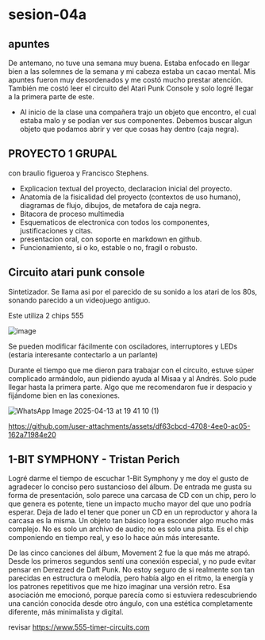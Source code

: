 # sesion-04a

## apuntes
De antemano, no tuve una semana muy buena. Estaba enfocado en llegar bien a las solemnes de la semana y mi cabeza estaba un cacao mental. Mis apuntes fueron muy desordenados y me costó mucho prestar atención. También me costó leer el circuito del Atari Punk Console y solo logré llegar a la primera parte de este.

- Al inicio de la clase una compañera trajo un objeto que encontro, el cual estaba malo y se podian ver sus componentes. Debemos buscar algun objeto que podamos abrir y ver que cosas hay dentro (caja negra). 

## PROYECTO 1 GRUPAL
con braulio figueroa y Francisco Stephens.

- Explicacion textual del proyecto, declaracion inicial del proyecto.
- Anatomía de la fisicalidad del proyecto (contextos de uso humano), diagramas de flujo, dibujos, de metafora de caja negra.
- Bitacora de proceso multimedia
- Esquematicos de electronica con todos los componentes, justificaciones y citas.
- presentacion oral, con soporte en markdown en github.
- Funcionamiento, si o ko, estable o no, fragil o robusto.


## Circuito atari punk console
Sintetizador. Se llama asi por el parecido de su sonido a los atari de los 80s, sonando parecido a un videojuego antiguo. 

Este utiliza 2 chips 555

![image](https://github.com/user-attachments/assets/0edb7625-319b-422f-8a90-ef8e31ab3d6c)

Se pueden modificar fácilmente con osciladores, interruptores y LEDs (estaria interesante contectarlo a un parlante)

Durante el tiempo que me dieron para trabajar con el circuito, estuve súper complicado armándolo, aun pidiendo ayuda al Misaa y al Andrés. Solo pude llegar hasta la primera parte. Algo que me recomendaron fue ir despacio y fijándome bien en las conexiones.

![WhatsApp Image 2025-04-13 at 19 41 10 (1)](https://github.com/user-attachments/assets/ef2ce9f9-6779-45e7-b9e5-5a6f1e86231c)


https://github.com/user-attachments/assets/df63cbcd-4708-4ee0-ac05-162a71984e20

## 1-BIT SYMPHONY - Tristan Perich

Logré darme el tiempo de escuchar  1-Bit Symphony y me doy el gusto de agradecer lo conciso pero sustancioso del álbum. De entrada me gusta su forma de presentación, solo parece una carcasa de CD con un chip, pero lo que genera es potente, tiene un impacto mucho mayor del que uno podría esperar. Deja de lado el tener que poner un CD en un reproductor y ahora la carcasa es la misma. Un objeto tan básico logra esconder algo mucho más complejo. No es solo un archivo de audio; no es solo una pista. Es el chip componiendo en tiempo real, y eso lo hace aún más interesante.

De las cinco canciones del álbum, Movement 2 fue la que más me atrapó. Desde los primeros segundos sentí una conexión especial, y no pude evitar pensar en Derezzed de Daft Punk. No estoy seguro de si realmente son tan parecidas en estructura o melodía, pero había algo en el ritmo, la energía y los patrones repetitivos que me hizo imaginar una versión retro. Esa asociación me emocionó, porque parecía como si estuviera redescubriendo una canción conocida desde otro ángulo, con una estética completamente diferente, más minimalista y digital.

revisar
https://www.555-timer-circuits.com
